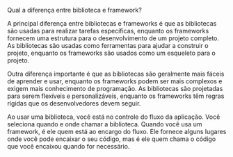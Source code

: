 Qual a diferença entre biblioteca e framework?

A principal diferença entre bibliotecas e frameworks é que as bibliotecas são usadas para realizar tarefas específicas, enquanto os frameworks fornecem uma estrutura para o desenvolvimento de um projeto completo. As bibliotecas são usadas como ferramentas para ajudar a construir o projeto, enquanto os frameworks são usados como um esqueleto para o projeto.

Outra diferença importante é que as bibliotecas são geralmente mais fáceis de aprender e usar, enquanto os frameworks podem ser mais complexos e exigem mais conhecimento de programação. As bibliotecas são projetadas para serem flexíveis e personalizáveis, enquanto os frameworks têm regras rígidas que os desenvolvedores devem seguir.

Ao usar uma biblioteca, você está no controle do fluxo da aplicação. Você seleciona quando e onde chamar a biblioteca. Quando você usa um framework, é ele quem está ao encargo do fluxo. Ele fornece alguns lugares onde você pode encaixar o seu código, mas é ele quem chama o código que você encaixou quando for necessário.
